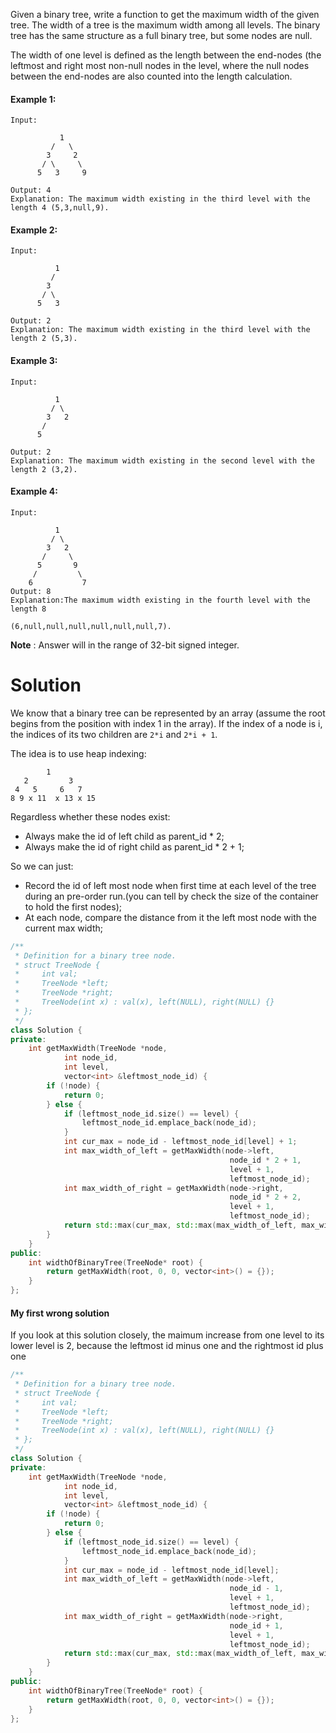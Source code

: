 Given a binary tree, write a function to get the maximum width of the given tree. The width of a tree is the maximum width among all levels. The binary tree has the same structure as a full binary tree, but some nodes are null.

The width of one level is defined as the length between the end-nodes (the leftmost and right most non-null nodes in the level, where the null nodes between the end-nodes are also counted into the length calculation.

#### Example 1:

```
Input: 

           1
         /   \
        3     2
       / \     \  
      5   3     9 

Output: 4
Explanation: The maximum width existing in the third level with the length 4 (5,3,null,9).
```

#### Example 2:

```
Input: 

          1
         /  
        3    
       / \       
      5   3     

Output: 2
Explanation: The maximum width existing in the third level with the length 2 (5,3).
```

#### Example 3:

```
Input: 

          1
         / \
        3   2 
       /        
      5      

Output: 2
Explanation: The maximum width existing in the second level with the length 2 (3,2).
```

#### Example 4:

```
Input: 

          1
         / \
        3   2
       /     \  
      5       9 
     /         \
    6           7
Output: 8
Explanation:The maximum width existing in the fourth level with the length 8 

(6,null,null,null,null,null,null,7).
```


__Note__ : Answer will in the range of 32-bit signed integer.

# Solution

We know that a binary tree can be represented by an array (assume the root begins from the position with index 1 in the array). If the index of a node is i, the indices of its two children are ```2*i``` and ```2*i + 1```. 

The idea is to use heap indexing:

```
        1
   2         3
 4   5     6   7
8 9 x 11  x 13 x 15
```

Regardless whether these nodes exist:

* Always make the id of left child as parent_id * 2;
* Always make the id of right child as parent_id * 2 + 1;

So we can just:

* Record the id of left most node when first time at each level of the tree during an pre-order run.(you can tell by check the size of the container to hold the first nodes);
* At each node, compare the distance from it the left most node with the current max width;


```cpp
/**
 * Definition for a binary tree node.
 * struct TreeNode {
 *     int val;
 *     TreeNode *left;
 *     TreeNode *right;
 *     TreeNode(int x) : val(x), left(NULL), right(NULL) {}
 * };
 */
class Solution {
private:
    int getMaxWidth(TreeNode *node,
            int node_id,
            int level,
            vector<int> &leftmost_node_id) {
        if (!node) {
            return 0;
        } else {
            if (leftmost_node_id.size() == level) {
                leftmost_node_id.emplace_back(node_id);
            }
            int cur_max = node_id - leftmost_node_id[level] + 1;
            int max_width_of_left = getMaxWidth(node->left, 
                                                 node_id * 2 + 1, 
                                                 level + 1, 
                                                 leftmost_node_id);
            int max_width_of_right = getMaxWidth(node->right, 
                                                 node_id * 2 + 2, 
                                                 level + 1, 
                                                 leftmost_node_id);
            return std::max(cur_max, std::max(max_width_of_left, max_width_of_right));
        }
    }
public:
    int widthOfBinaryTree(TreeNode* root) {
        return getMaxWidth(root, 0, 0, vector<int>() = {});
    }
};
```


#### My first wrong solution

If you look at this solution closely, the maimum increase from one level to its lower level is 2, because the leftmost id minus one and the rightmost id plus one

```cpp
/**
 * Definition for a binary tree node.
 * struct TreeNode {
 *     int val;
 *     TreeNode *left;
 *     TreeNode *right;
 *     TreeNode(int x) : val(x), left(NULL), right(NULL) {}
 * };
 */
class Solution {
private:
    int getMaxWidth(TreeNode *node,
            int node_id,
            int level,
            vector<int> &leftmost_node_id) {
        if (!node) {
            return 0;
        } else {
            if (leftmost_node_id.size() == level) {
                leftmost_node_id.emplace_back(node_id);
            }
            int cur_max = node_id - leftmost_node_id[level];
            int max_width_of_left = getMaxWidth(node->left, 
                                                 node_id - 1, 
                                                 level + 1, 
                                                 leftmost_node_id);
            int max_width_of_right = getMaxWidth(node->right, 
                                                 node_id + 1, 
                                                 level + 1, 
                                                 leftmost_node_id);
            return std::max(cur_max, std::max(max_width_of_left, max_width_of_right));
        }
    }
public:
    int widthOfBinaryTree(TreeNode* root) {
        return getMaxWidth(root, 0, 0, vector<int>() = {});
    }
};
```

